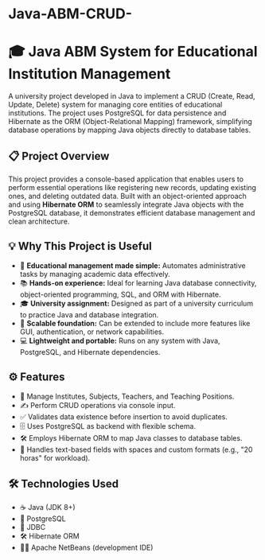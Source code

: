 # Java-ABM-CRUD-

# 🎓 Java ABM System for Educational Institution Management

A university project developed in Java to implement a CRUD (Create, Read, Update, Delete) system for managing core entities of educational institutions. The project uses PostgreSQL for data persistence and Hibernate as the ORM (Object-Relational Mapping) framework, simplifying database operations by mapping Java objects directly to database tables.

## 📋 Project Overview

This project provides a console-based application that enables users to perform essential operations like registering new records, updating existing ones, and deleting outdated data. Built with an object-oriented approach and using **Hibernate ORM** to seamlessly integrate Java objects with the PostgreSQL database, it demonstrates efficient database management and clean architecture.

## 💡 Why This Project is Useful

- 🏫 **Educational management made simple:** Automates administrative tasks by managing academic data effectively.
- 📚 **Hands-on experience:** Ideal for learning Java database connectivity, object-oriented programming, SQL, and ORM with Hibernate.
- 🎓 **University assignment:** Designed as part of a university curriculum to practice Java and database integration.
- 🚀 **Scalable foundation:** Can be extended to include more features like GUI, authentication, or network capabilities.
- 💻 **Lightweight and portable:** Runs on any system with Java, PostgreSQL, and Hibernate dependencies.

## ⚙️ Features

- 📁 Manage Institutes, Subjects, Teachers, and Teaching Positions.
- ✍️ Perform CRUD operations via console input.
- ✅ Validates data existence before insertion to avoid duplicates.
- 🗄️ Uses PostgreSQL as backend with flexible schema.
- 🛠️ Employs Hibernate ORM to map Java classes to database tables.
- 📝 Handles text-based fields with spaces and custom formats (e.g., "20 horas" for workload).

## 🛠️ Technologies Used

- ☕ Java (JDK 8+)
- 🐘 PostgreSQL
- 🔗 JDBC
- 🛠️ Hibernate ORM
- 🧑‍💻 Apache NetBeans (development IDE)
